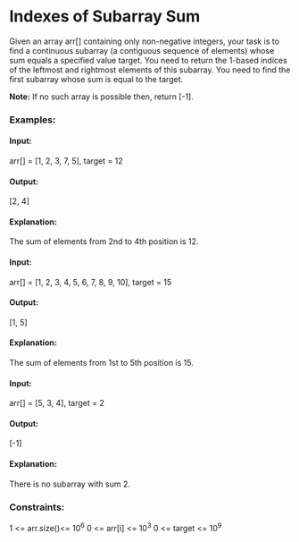 # Indexes of Subarray Sum
Given an array arr[] containing only non-negative integers, your task is to find a continuous subarray (a contiguous sequence of elements) whose sum equals a specified value target. You need to return the 1-based indices of the leftmost and rightmost elements of this subarray. You need to find the first subarray whose sum is equal to the target.

**Note:** If no such array is possible then, return [-1].

### Examples:
#### Input: 
arr[] = [1, 2, 3, 7, 5], target = 12
#### Output:
[2, 4]
#### Explanation:
The sum of elements from 2nd to 4th position is 12.

#### Input: 
arr[] = [1, 2, 3, 4, 5, 6, 7, 8, 9, 10], target = 15
#### Output:
[1, 5]
#### Explanation: 
The sum of elements from 1st to 5th position is 15.

#### Input: 
arr[] = [5, 3, 4], target = 2
#### Output:
[-1]
#### Explanation:
There is no subarray with sum 2.

### Constraints:
1 <= arr.size()<= $`10^6`$
0 <= arr[i] <= $`10^3`$
0 <= target <= $`10^9`$
